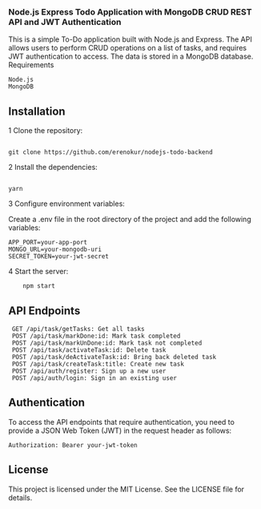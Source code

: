 ### Node.js Express Todo Application with MongoDB CRUD REST API and JWT Authentication

This is a simple To-Do application built with Node.js and Express. The API allows users to perform CRUD operations on a list of tasks, and requires JWT authentication to access. The data is stored in a MongoDB database.
Requirements

    Node.js
    MongoDB

## Installation

1 Clone the repository:

```

git clone https://github.com/erenokur/nodejs-todo-backend

```

2 Install the dependencies:

```

yarn
```

3 Configure environment variables:

Create a .env file in the root directory of the project and add the following variables:

```
APP_PORT=your-app-port
MONGO_URL=your-mongodb-uri
SECRET_TOKEN=your-jwt-secret

```

4 Start the server:

```
    npm start
```

## API Endpoints

```
 GET /api/task/getTasks: Get all tasks
 POST /api/task/markDone:id: Mark task completed
 POST /api/task/markUnDone:id: Mark task not completed
 POST /api/task/activateTask:id: Delete task
 POST /api/task/deActivateTask:id: Bring back deleted task
 POST /api/task/createTask:title: Create new task
 POST /api/auth/register: Sign up a new user
 POST /api/auth/login: Sign in an existing user
```

## Authentication

To access the API endpoints that require authentication, you need to provide a JSON Web Token (JWT) in the request header as follows:

```
Authorization: Bearer your-jwt-token
```

## License

This project is licensed under the MIT License. See the LICENSE file for details.
